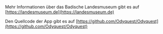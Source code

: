 Mehr Informationen über das Badische Landesmuseum gibt es auf [https://landesmuseum.de](https://landesmuseum.de)

Den Quellcode der App gibt es auf [https://github.com/Odyquest/Odyquest](https://github.com/Odyquest/Odyquest)

